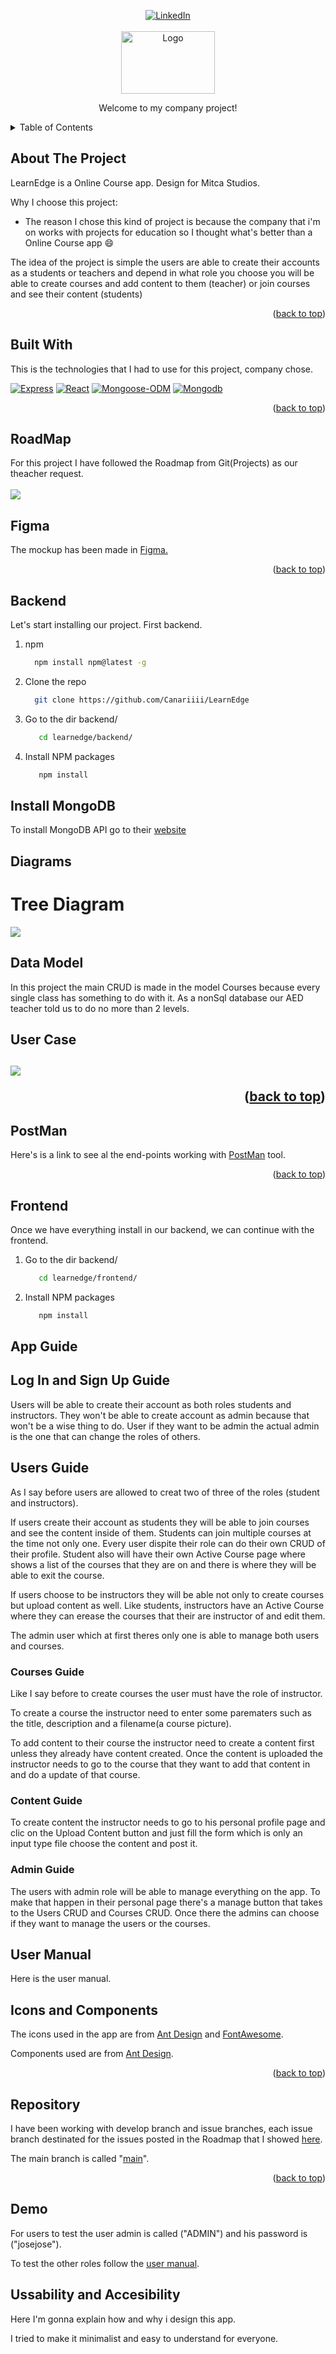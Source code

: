 <a name="readme-top"></a>

<div align="center">
  <a href="https://linkedin.com/in/josemiguelbravomendez">
    <img src="https://img.shields.io/badge/-LinkedIn-black.svg?style=for-the-badge&logo=linkedin&colorB=555" alt="LinkedIn">
  </a>
</div>

<!-- Logo -->
<br />
<div align="center">
  <img src="frontend/public/assets/img/logo.png" alt="Logo" width="150" height="100">
  <p align="center">
    Welcome to my company project!
  </p>
</div>

<!-- TABLE OF CONTENTS -->
<details>
  <summary>Table of Contents</summary>
  <ol>
    <li>
      <a href="#about-the-project">About The Project</a>
      <ul>
        <li><a href="#built-with">Built With</a></li>
      </ul>
    </li>
    <li><a href="#roadmap">RoadMap</a></li>
    <li><a href="#figma">Figma</a></li>
    <li><a href="#backend">Backend</a></li>
    <li><a href="#installmongodb">Install MongoDB</a></li>
    <li><a href="#diagrams">Diagrams</a></li>
    <li><a href="#user-manual">User Manual</a></li>
    <li><a href="#postman">PostMan</a></li>
    <li><a href="#frontend">Frontend</a></li>
    <li><a href="#appguide">App Guide</a></li>
    <li><a href="#iconsandcomponents">Icons and Components</a></li>
    <li><a href="#repository">Repository</a></li>
  </ol>
</details>

## About The Project

LearnEdge is a Online Course app.
Design for Mitca Studios.

Why I choose this project:
* The reason I chose this kind of project is because the company that i'm on works with projects for education so I thought what's better than a Online Course app :smile:

The idea of the project is simple the users are able to create their accounts as a students or teachers and depend in what role you choose you will be able to create courses and add content to them (teacher) or join courses and see their content (students) 

<p align="right">(<a href="#readme-top">back to top</a>)</p>

## Built With

This is the technologies that I had to use for this project, company chose.

[![Express][Express.js]][Express-url]
[![React][React.js]][React-url]
[![Mongoose-ODM][Mongoose-ODM]][Mongoose-url]
[![Mongodb][Mongodb]][Mongodb-url]


<p align="right">(<a href="#readme-top">back to top</a>)</p>

## RoadMap

For this project I have followed the Roadmap from Git(Projects) as our theacher request.
<br></br>
<img src="backend/public/img/Roadmap.png">

## Figma

The mockup has been made in <a href="https://www.figma.com/file/avrlJiOeIneXq5CDVriOe9/Mitca?type=design&node-id=0-1&mode=design&t=VaqrBnWqjKm7dp3e-0">Figma.</a>
  
<p align="right">(<a href="#readme-top">back to top</a>)</p>

## Backend

Let's start installing our project. First backend.
  
1. npm
    ```sh
      npm install npm@latest -g
    ```
2. Clone the repo
    ```sh
      git clone https://github.com/Canariiii/LearnEdge
    ```
3. Go to the dir backend/    
    ```sh
       cd learnedge/backend/
    ```
4. Install NPM packages
    ```sh
       npm install
    ```

## Install MongoDB

To install MongoDB API go to their <a href="https://www.mongodb.com/docs/manual/installation/">website</a>

## Diagrams
<h1>Tree Diagram</h1>
<img src="backend/public/img/treeDiagram.png"></img>
<h2>Data Model</h2>
<p>
  In this project the main CRUD is made in the model Courses because every single class has something to do with it. As a nonSql database our AED teacher told us to do no more than 2 levels.
</p>
<h2>User Case<h2>
<img src="backend/public/img/useCase.png"></img>


  
<p align="right">(<a href="#readme-top">back to top</a>)</p>

## PostMan

Here's is a link to see al the end-points working with <a href="https://documenter.getpostman.com/view/30153359/2s9YkkfNm5">PostMan</a> tool.

<p align="right">(<a href="#readme-top">back to top</a>)</p>

## Frontend

Once we have everything install in our backend, we can continue with the frontend.

1. Go to the dir backend/    
    ```sh
       cd learnedge/frontend/
    ```
2. Install NPM packages
    ```sh
       npm install
    ```

## App Guide

<h2>Log In and Sign Up Guide</h2>

Users will be able to create their account as both roles students and instructors. They won't be able to create account as admin because that won't be a wise thing to do. User if they want to be admin the actual admin is the one that can change the roles of others.

<h2>Users Guide</h2>

As I say before users are allowed to creat two of three of the roles (student and instructors).

If users create their account as students they will be able to join courses and see the content inside of them. Students can join multiple courses at the time not only one. Every user dispite their role can do their own CRUD of their profile. Student also will have their own Active Course page where shows a list of the courses that they are on and there is where they will be able to exit the course.

If users choose to be instructors they will be able not only to create courses but upload content as well. Like students, instructors have an Active Course where they can erease the courses that their are instructor of and edit them.

The admin user which at first theres only one is able to manage both users and courses.

<h3>Courses Guide</h3>

Like I say before to create courses the user must have the role of instructor.

To create a course the instructor need to enter some parematers such as the title, description and a filename(a course picture).

To add content to their course the instructor need to create a content first unless they already have content created. Once the content is uploaded the instructor needs to go to the course that they want to add that content in and do a update of that course.

<h3>Content Guide</h3>

To create content the instructor needs to go to his personal profile page and clic on the Upload Content button and just fill the form which is only an input type file choose the content and post it.

<h3>Admin Guide</h3>

The users with admin role will be able to manage everything on the app. To make that happen in their personal page there's a manage button that takes to the Users CRUD and Courses CRUD. Once there the admins can choose if they want to manage the users or the courses.

## User Manual

Here is the user manual.

## Icons and Components

The icons used in the app are from <a href="https://ant.design/components/icon">Ant Design</a> and <a href="https://fontawesome.com/icons">FontAwesome</A>.

Components used are from <a href="https://ant.design/components/overview">Ant Design</a>.

<p align="right">(<a href="#readme-top">back to top</a>)</p>

## Repository

I have been working with develop branch and issue branches, each issue branch destinated for the issues posted in the Roadmap that I showed <a href="#roadmap">here</a>. 

The main branch is called "<a href="https://github.com/Canariiii/LearnEdge">main</a>".

<p align="right">(<a href="#readme-top">back to top</a>)</p>

## Demo

For users to test the user admin is called ("ADMIN") and his password is ("josejose").

To test the other roles follow the <a href="#user-manual">user manual</a>.

## Ussability and Accesibility

Here I'm gonna explain how and why i design this app.

I tried to make it minimalist and easy to understand for everyone. 



[Express.js]: https://img.shields.io/badge/express.js-000000?style=for-the-badge&logo=express&logoColor=white
[Express-url]: https://expressjs.com/
[React.js]: https://img.shields.io/badge/React-20232A?style=for-the"-badge&logo=react&logoColor=61DAFB
[React-url]: https://reactjs.org/
[Mongoose-ODM]: https://img.shields.io/badge/mongoose-FFA500?style=for-the-badge&logo=mongoose&logoColor=white
[Mongoose-url]: https://mongoosejs.com/
[Mongodb]: https://img.shields.io/badge/mongodb-47A248?style=for-the-badge&logo=mongodb&logoColor=white
[Mongodb-url]: https://www.mongodb.com/